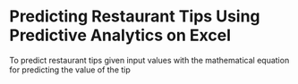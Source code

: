 # Predicting Restaurant Tips Using Predictive Analytics on Excel
To predict restaurant tips given input values with the mathematical equation for predicting the value of the tip
